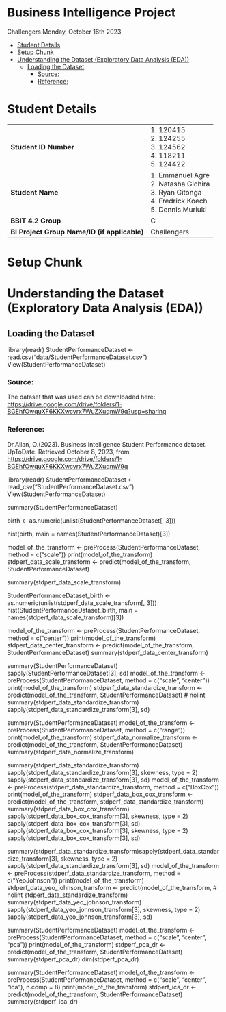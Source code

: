 Business Intelligence Project
================
Challengers
Monday, October 16th 2023

- [Student Details](#student-details)
- [Setup Chunk](#setup-chunk)
- [Understanding the Dataset (Exploratory Data Analysis
  (EDA))](#understanding-the-dataset-exploratory-data-analysis-eda)
  - [Loading the Dataset](#loading-the-dataset)
    - [Source:](#source)
    - [Reference:](#reference)

# Student Details

|                                              |                                                                                                              |
|----------------------------------------------|--------------------------------------------------------------------------------------------------------------|
| **Student ID Number**                        | 1\. 120415 <br> 2. 124255 <br> 3. 124562 <br> 4. 118211 <br> 5. 124422                                       |
| **Student Name**                             | 1\. Emmanuel Agre <br> 2. Natasha Gichira <br> 3. Ryan Gitonga <br> 4. Fredrick Koech <br> 5. Dennis Muriuki |
| **BBIT 4.2 Group**                           | C                                                                                                            |
| **BI Project Group Name/ID (if applicable)** | Challengers                                                                                                  |

# Setup Chunk

# Understanding the Dataset (Exploratory Data Analysis (EDA))

## Loading the Dataset

library(readr) StudentPerformanceDataset \<-
read.csv(“data/StudentPerformanceDataset.csv”)
View(StudentPerformanceDataset)

### Source:

The dataset that was used can be downloaded here:
<https://drive.google.com/drive/folders/1-BGEhfOwquXF6KKXwcvrx7WuZXuqmW9q?usp=sharing>

### Reference:

Dr.Allan, O.(2023). Business Intelligence Student Performance dataset.
UpToDate. Retrieved October 8, 2023, from
<https://drive.google.com/drive/folders/1-BGEhfOwquXF6KKXwcvrx7WuZXuqmW9q>

library(readr) StudentPerformanceDataset \<-
read_csv(“StudentPerformanceDataset.csv”)
View(StudentPerformanceDataset)

summary(StudentPerformanceDataset)

birth \<- as.numeric(unlist(StudentPerformanceDataset\[, 3\]))

hist(birth, main = names(StudentPerformanceDataset)\[3\])

model_of_the_transform \<- preProcess(StudentPerformanceDataset, method
= c(“scale”)) print(model_of_the_transform) stdperf_data_scale_transform
\<- predict(model_of_the_transform, StudentPerformanceDataset)

summary(stdperf_data_scale_transform)

StudentPerformanceDataset_birth \<-
as.numeric(unlist(stdperf_data_scale_transform\[, 3\]))
hist(StudentPerformanceDataset_birth, main =
names(stdperf_data_scale_transform)\[3\])

model_of_the_transform \<- preProcess(StudentPerformanceDataset, method
= c(“center”)) print(model_of_the_transform)
stdperf_data_center_transform \<- predict(model_of_the_transform,
StudentPerformanceDataset) summary(stdperf_data_center_transform)

summary(StudentPerformanceDataset)
sapply(StudentPerformanceDataset\[3\], sd) model_of_the_transform \<-
preProcess(StudentPerformanceDataset, method = c(“scale”, “center”))
print(model_of_the_transform) stdperf_data_standardize_transform \<-
predict(model_of_the_transform, StudentPerformanceDataset) \# nolint
summary(stdperf_data_standardize_transform)
sapply(stdperf_data_standardize_transform\[3\], sd)

summary(StudentPerformanceDataset) model_of_the_transform \<-
preProcess(StudentPerformanceDataset, method = c(“range”))
print(model_of_the_transform) stdperf_data_normalize_transform \<-
predict(model_of_the_transform, StudentPerformanceDataset)
summary(stdperf_data_normalize_transform)

summary(stdperf_data_standardize_transform)
sapply(stdperf_data_standardize_transform\[3\], skewness, type = 2)
sapply(stdperf_data_standardize_transform\[3\], sd)
model_of_the_transform \<-
preProcess(stdperf_data_standardize_transform, method = c(“BoxCox”))
print(model_of_the_transform) stdperf_data_box_cox_transform \<-
predict(model_of_the_transform, stdperf_data_standardize_transform)
summary(stdperf_data_box_cox_transform)
sapply(stdperf_data_box_cox_transform\[3\], skewness, type = 2)
sapply(stdperf_data_box_cox_transform\[3\], sd)
sapply(stdperf_data_box_cox_transform\[3\], skewness, type = 2)
sapply(stdperf_data_box_cox_transform\[3\], sd)

summary(stdperf_data_standardize_transform)sapply(stdperf_data_standardize_transform\[3\],
skewness, type = 2) sapply(stdperf_data_standardize_transform\[3\], sd)
model_of_the_transform \<-
preProcess(stdperf_data_standardize_transform, method = c(“YeoJohnson”))
print(model_of_the_transform) stdperf_data_yeo_johnson_transform \<-
predict(model_of_the_transform, \# nolint
stdperf_data_standardize_transform)
summary(stdperf_data_yeo_johnson_transform)
sapply(stdperf_data_yeo_johnson_transform\[3\], skewness, type = 2)
sapply(stdperf_data_yeo_johnson_transform\[3\], sd)

summary(StudentPerformanceDataset) model_of_the_transform \<-
preProcess(StudentPerformanceDataset, method = c(“scale”, “center”,
“pca”)) print(model_of_the_transform) stdperf_pca_dr \<-
predict(model_of_the_transform, StudentPerformanceDataset)
summary(stdperf_pca_dr) dim(stdperf_pca_dr)

summary(StudentPerformanceDataset) model_of_the_transform \<-
preProcess(StudentPerformanceDataset, method = c(“scale”, “center”,
“ica”), n.comp = 8) print(model_of_the_transform) stdperf_ica_dr \<-
predict(model_of_the_transform, StudentPerformanceDataset)
summary(stdperf_ica_dr)

